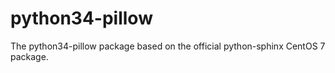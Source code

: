 # python34-pillow

The python34-pillow package based on the official python-sphinx CentOS 7 package.
